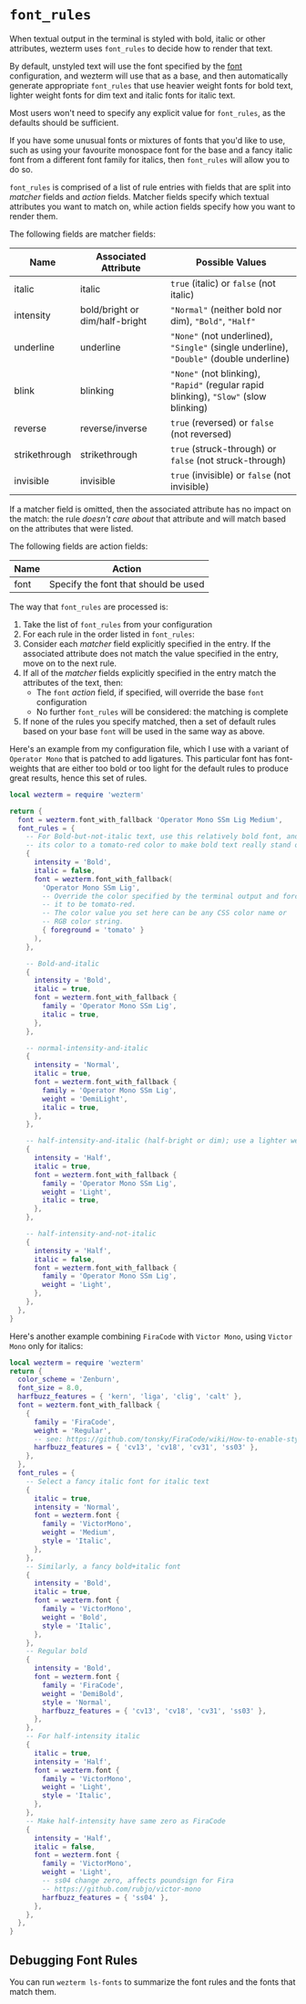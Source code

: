 # `font_rules`

When textual output in the terminal is styled with bold, italic or other
attributes, wezterm uses `font_rules` to decide how to render that text.

By default, unstyled text will use the font specified by the [font](font.md)
configuration, and wezterm will use that as a base, and then automatically
generate appropriate `font_rules` that use heavier weight fonts for bold text,
lighter weight fonts for dim text and italic fonts for italic text.

Most users won't need to specify any explicit value for `font_rules`, as the
defaults should be sufficient.

If you have some unusual fonts or mixtures of fonts that you'd like to use,
such as using your favourite monospace font for the base and a fancy italic
font from a different font family for italics, then `font_rules` will allow you
to do so.

`font_rules` is comprised of a list of rule entries with fields that are split
into *matcher* fields and *action* fields. Matcher fields specify which textual
attributes you want to match on, while action fields specify how you want to
render them.

The following fields are matcher fields:

|Name      |Associated Attribute|Possible Values|
|----------|--------------------|---------------|
|italic    |italic              |`true` (italic) or `false` (not italic)|
|intensity |bold/bright or dim/half-bright|`"Normal"` (neither bold nor dim), `"Bold"`, `"Half"`|
|underline |underline           | `"None"` (not underlined), `"Single"` (single underline), `"Double"` (double underline)|
|blink     |blinking            | `"None"` (not blinking), `"Rapid"` (regular rapid blinking), `"Slow"` (slow blinking)|
|reverse   |reverse/inverse     | `true` (reversed) or `false` (not reversed)|
|strikethrough|strikethrough    | `true` (struck-through) or `false` (not struck-through)|
|invisible |invisible           | `true` (invisible) or `false` (not invisible)|

If a matcher field is omitted, then the associated attribute has no impact
on the match: the rule *doesn't care about* that attribute and will match based
on the attributes that were listed.

The following fields are action fields:

|Name          |Action   |
|--------------|---------|
|font          |Specify the font that should be used|

The way that `font_rules` are processed is:

1. Take the list of `font_rules` from your configuration
2. For each rule in the order listed in `font_rules`:
3. Consider each *matcher* field explicitly specified in the entry. If the associated attribute does not match the value specified in the entry, move on to the next rule.
4. If all of the *matcher* fields explicitly specified in the entry match the attributes of the text, then:
   * The `font` *action* field, if specified, will override the base `font` configuration
   * No further `font_rules` will be considered: the matching is complete
5. If none of the rules you specify matched, then a set of default rules based on your base `font` will be used in the same way as above.

Here's an example from my configuration file, which I use with a variant of
`Operator Mono` that is patched to add ligatures.  This particular font has
font-weights that are either too bold or too light for the default rules to
produce great results, hence this set of rules.

```lua
local wezterm = require 'wezterm'

return {
  font = wezterm.font_with_fallback 'Operator Mono SSm Lig Medium',
  font_rules = {
    -- For Bold-but-not-italic text, use this relatively bold font, and override
    -- its color to a tomato-red color to make bold text really stand out.
    {
      intensity = 'Bold',
      italic = false,
      font = wezterm.font_with_fallback(
        'Operator Mono SSm Lig',
        -- Override the color specified by the terminal output and force
        -- it to be tomato-red.
        -- The color value you set here can be any CSS color name or
        -- RGB color string.
        { foreground = 'tomato' }
      ),
    },

    -- Bold-and-italic
    {
      intensity = 'Bold',
      italic = true,
      font = wezterm.font_with_fallback {
        family = 'Operator Mono SSm Lig',
        italic = true,
      },
    },

    -- normal-intensity-and-italic
    {
      intensity = 'Normal',
      italic = true,
      font = wezterm.font_with_fallback {
        family = 'Operator Mono SSm Lig',
        weight = 'DemiLight',
        italic = true,
      },
    },

    -- half-intensity-and-italic (half-bright or dim); use a lighter weight font
    {
      intensity = 'Half',
      italic = true,
      font = wezterm.font_with_fallback {
        family = 'Operator Mono SSm Lig',
        weight = 'Light',
        italic = true,
      },
    },

    -- half-intensity-and-not-italic
    {
      intensity = 'Half',
      italic = false,
      font = wezterm.font_with_fallback {
        family = 'Operator Mono SSm Lig',
        weight = 'Light',
      },
    },
  },
}
```

Here's another example combining `FiraCode` with `Victor Mono`, using `Victor Mono` only for italics:

```lua
local wezterm = require 'wezterm'
return {
  color_scheme = 'Zenburn',
  font_size = 8.0,
  harfbuzz_features = { 'kern', 'liga', 'clig', 'calt' },
  font = wezterm.font_with_fallback {
    {
      family = 'FiraCode',
      weight = 'Regular',
      -- see: https://github.com/tonsky/FiraCode/wiki/How-to-enable-stylistic-sets
      harfbuzz_features = { 'cv13', 'cv18', 'cv31', 'ss03' },
    },
  },
  font_rules = {
    -- Select a fancy italic font for italic text
    {
      italic = true,
      intensity = 'Normal',
      font = wezterm.font {
        family = 'VictorMono',
        weight = 'Medium',
        style = 'Italic',
      },
    },
    -- Similarly, a fancy bold+italic font
    {
      intensity = 'Bold',
      italic = true,
      font = wezterm.font {
        family = 'VictorMono',
        weight = 'Bold',
        style = 'Italic',
      },
    },
    -- Regular bold
    {
      intensity = 'Bold',
      font = wezterm.font {
        family = 'FiraCode',
        weight = 'DemiBold',
        style = 'Normal',
        harfbuzz_features = { 'cv13', 'cv18', 'cv31', 'ss03' },
      },
    },
    -- For half-intensity italic
    {
      italic = true,
      intensity = 'Half',
      font = wezterm.font {
        family = 'VictorMono',
        weight = 'Light',
        style = 'Italic',
      },
    },
    -- Make half-intensity have same zero as FiraCode
    {
      intensity = 'Half',
      italic = false,
      font = wezterm.font {
        family = 'VictorMono',
        weight = 'Light',
        -- ss04 change zero, affects poundsign for Fira
        -- https://github.com/rubjo/victor-mono
        harfbuzz_features = { 'ss04' },
      },
    },
  },
}
```

## Debugging Font Rules

You can run `wezterm ls-fonts` to summarize the font rules and the fonts that
match them.
